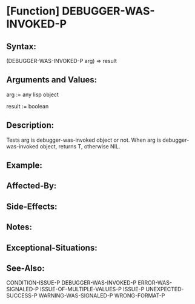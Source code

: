 # [Function] DEBUGGER-WAS-INVOKED-P

## Syntax:

(DEBUGGER-WAS-INVOKED-P arg) => result

## Arguments and Values:

arg := any lisp object

result := boolean

## Description:
Tests arg is debugger-was-invoked object or not.
When arg is debugger-was-invoked object, returns T, otherwise NIL.

## Example:

## Affected-By:

## Side-Effects:

## Notes:

## Exceptional-Situations:

## See-Also:

CONDITION-ISSUE-P
DEBUGGER-WAS-INVOKED-P
ERROR-WAS-SIGNALED-P
ISSUE-OF-MULTIPLE-VALUES-P
ISSUE-P
UNEXPECTED-SUCCESS-P
WARNING-WAS-SIGNALED-P
WRONG-FORMAT-P
